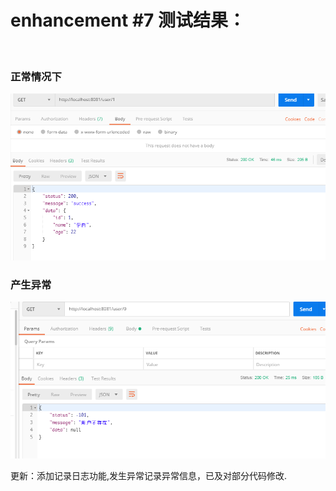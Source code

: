 <h1>enhancement #7 测试结果：</h1>
<br/>
<h3>正常情况下</h3>
<img src="img/s.png" algin="center">  
<h3>产生异常</h3>
<img src="img/f.png" algin="center">  

<p>更新：添加记录日志功能,发生异常记录异常信息，已及对部分代码修改.</p>
